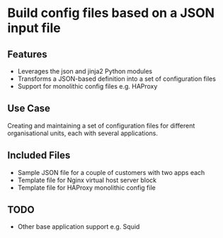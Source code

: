 # Build config files based on a JSON input file
## Features

- Leverages the json and jinja2 Python modules
- Transforms a JSON-based definition into a set of configuration files
- Support for monolithic config files e.g. HAProxy

## Use Case

Creating and maintaining a set of configuration files for different organisational units, each with several applications.

## Included Files
- Sample JSON file for a couple of customers with two apps each
- Template file for Nginx virtual host server block
- Template file for HAProxy monolithic config file

## TODO
- Other base application support e.g. Squid

